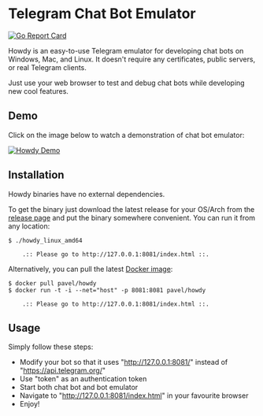 Telegram Chat Bot Emulator
==========================

[![Go Report Card](https://goreportcard.com/badge/github.com/pavel-paulau/howdy)](https://goreportcard.com/report/github.com/pavel-paulau/howdy)

Howdy is an easy-to-use Telegram emulator for developing chat bots on Windows, Mac, and Linux. It doesn't require any certificates, public servers, or real Telegram clients.

Just use your web browser to test and debug chat bots while developing new cool features.

Demo
----

Click on the image below to watch a demonstration of chat bot emulator:

[![Howdy Demo](http://i.imgur.com/yXufef8.png)](http://www.youtube.com/watch?v=nVvvGp0HtbQ)

Installation
------------

Howdy binaries have no external dependencies.

To get the binary just download the latest release for your OS/Arch from the [release page](https://github.com/pavel-paulau/howdy/releases) and put the binary somewhere convenient. You can run it from any location:

```
$ ./howdy_linux_amd64 

	.:: Please go to http://127.0.0.1:8081/index.html ::.
```

Alternatively, you can pull the latest [Docker image](https://hub.docker.com/r/pavel/howdy/):

```
$ docker pull pavel/howdy
$ docker run -t -i --net="host" -p 8081:8081 pavel/howdy

	.:: Please go to http://127.0.0.1:8081/index.html ::.
```

Usage
-----

Simply follow these steps:
* Modify your bot so that it uses "http://127.0.0.1:8081/" instead of "https://api.telegram.org/"
* Use "token" as an authentication token
* Start both chat bot and bot emulator
* Navigate to "http://127.0.0.1:8081/index.html" in your favourite browser
* Enjoy!
